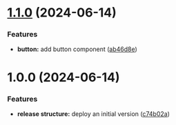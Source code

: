 # [1.1.0](https://github.com/devmeireles/gattonero-ui/compare/v1.0.0...v1.1.0) (2024-06-14)


### Features

* **button:** add button component ([ab46d8e](https://github.com/devmeireles/gattonero-ui/commit/ab46d8e06437ba9a055c2db34289eb63397bfeef))

# 1.0.0 (2024-06-14)


### Features

* **release structure:** deploy an initial version ([c74b02a](https://github.com/devmeireles/gattonero-ui/commit/c74b02a7ca4c43750110b1130358adc7bece549a))
